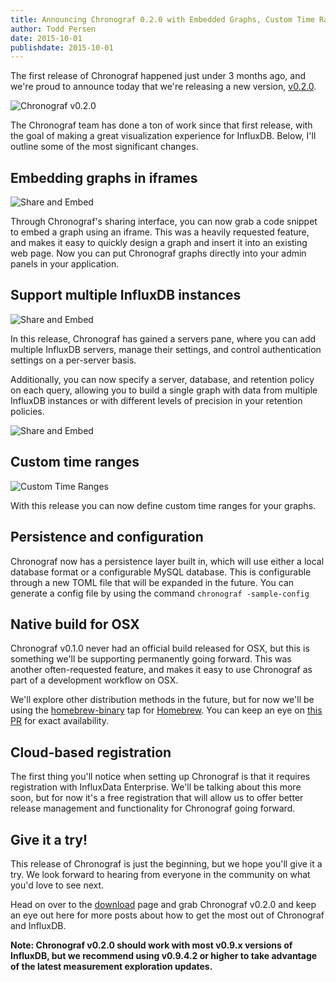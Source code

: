 ```yaml
---
title: Announcing Chronograf 0.2.0 with Embedded Graphs, Custom Time Ranges, and More!
author: Todd Persen
date: 2015-10-01
publishdate: 2015-10-01
---
```


The first release of Chronograf happened just under 3 months ago, and we're proud to announce today that we're releasing a new version, [v0.2.0](https://influxdb.com/chronograf/index.html).

![Chronograf v0.2.0](/img/blog/chronograf_0.2.0/1.png)

The Chronograf team has done a ton of work since that first release, with the goal of making a great visualization experience for InfluxDB. Below, I'll outline some of the most significant changes.

## Embedding graphs in iframes

![Share and Embed](/img/blog/chronograf_0.2.0/2.png)

Through Chronograf's sharing interface, you can now grab a code snippet to embed a graph using an iframe. This was a heavily requested feature, and makes it easy to quickly design a graph and insert it into an existing web page. Now you can put Chronograf graphs directly into your admin panels in your application.

## Support multiple InfluxDB instances

![Share and Embed](/img/blog/chronograf_0.2.0/3.png)

In this release, Chronograf has gained a servers pane, where you can add multiple InfluxDB servers, manage their settings, and control authentication settings on a per-server basis.

Additionally, you can now specify a server, database, and retention policy on each query, allowing you to build a single graph with data from multiple InfluxDB instances or with different levels of precision in your retention policies.

![Share and Embed](/img/blog/chronograf_0.2.0/4.png)

## Custom time ranges

![Custom Time Ranges](/img/blog/chronograf_0.2.0/5.png)

With this release you can now define custom time ranges for your graphs.

## Persistence and configuration

Chronograf now has a persistence layer built in, which will use either a local database format or a configurable MySQL database. This is configurable through a new TOML file that will be expanded in the future. You can generate a config file by using the command `chronograf -sample-config`

## Native build for OSX

Chronograf v0.1.0 never had an official build released for OSX, but this is something we'll be supporting permanently going forward. This was another often-requested feature, and makes it easy to use Chronograf as part of a development workflow on OSX.

We'll explore other distribution methods in the future, but for now we'll be using the [homebrew-binary](https://github.com/Homebrew/homebrew-binary) tap for [Homebrew](http://brew.sh/). You can keep an eye on [this PR](https://github.com/Homebrew/homebrew-binary/pull/270) for exact availability.

## Cloud-based registration

The first thing you'll notice when setting up Chronograf is that it requires registration with InfluxData Enterprise. We'll be talking about this more soon, but for now it's a free registration that will allow us to offer better release management and functionality for Chronograf going forward.

## Give it a try!

This release of Chronograf is just the beginning, but we hope you'll give it a try. We look forward to hearing from everyone in the community on what you'd love to see next.

Head on over to the [download](https://influxdb.com/chronograf/index.html) page and grab Chronograf v0.2.0 and keep an eye out here for more posts about how to get the most out of Chronograf and InfluxDB.

**Note: Chronograf v0.2.0 should work with most v0.9.x versions of InfluxDB, but we recommend using v0.9.4.2 or higher to take advantage of the latest measurement exploration updates.**
